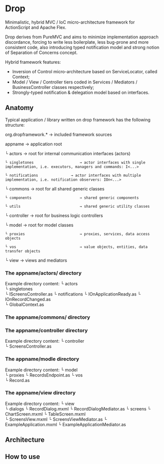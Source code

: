 # Drop

Minimalistic, hybrid MVC / IoC micro-architecture framework for ActionScript and Apache Flex.

Drop derives from PureMVC and aims to minimize implementation approach discordance, forcing to write less boilerplate, less bug-prone and more consistent code, also introducing typed notification model and strong notion of Separation of Concerns concept.

Hybrid framework features:
* Inversion of Control micro-architecture based on ServiceLocator, called Context;
* Model / View / Controller tiers coded in Services / Mediators / BusinessController classes respectively;
* Strongly-typed notification & delegation model based on interfaces.


## Anatomy

Typical application / library written on drop framework has the following structure:

org.dropframework.*               → included framework sources

appname                           → application root

 └ actors                           → root for internal communication interfaces (actors)
 
    └ singletones                     → actor interfaces with single implementation, i.e. executors, managers and commands: I<...>
    
    └ notifications               → actor interfaces with multiple implementation, i.e. notification observers: IOn<...>
    
 └ commons                          → root for all shared generic classes
 
    └ components                      → shared generic components
    
    └ utils                           → shared generic utility classes
    
 └ controller                       → root for business logic controllers
 
 └ model                            → root for model classes
 
    └ proxies                         → proxies, services, data access objects
    
    └ vos                             → value objects, entities, data transfer objects
    
 └ view                             → views and mediators

 
### The appname/actors/ directory

Example directory content:
 └ actors                           
    └ singletones                 
       └ IScreensController.as
    └ notifications 
       └ IOnApplicationReady.as
       └ IOnRecordChanged.as       	   
    └ GlobalContext.as     

 
### The appname/commons/ directory


### The appname/controller directory

Example directory content:
 └ controller                       
    └ ScreensController.as

 
### The appname/modle directory

Example directory content:
 └ model         
    └ proxies
       └ RecordsEndpoint.as
    └ vos                             
       └ Record.as

	
### The appname/view directory
 
Example directory content:
 └ view                
    └ dialogs
	   └ RecordDialog.mxml
	   └ RecordDialogMediator.as
    └ screens
	   └ ChartScreen.mxml
	   └ TableScreen.mxml	   
	   └ ScreensView.mxml
	   └ ScreensViewMediator.as
    └ ExampleApplication.mxml
    └ ExampleApplicationMediator.as	

 

## Architecture


## How to use

